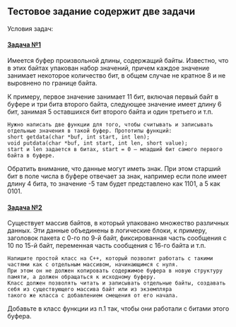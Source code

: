## Тестовое задание содержит две задачи

Условия задач:

#### [Задача №1](task_1/readme.md)
Имеется буфер произвольной длины, содержащий байты. 
Известно, что в этих байтах упакован набор значений, причем каждое значение занимает некоторое количество бит, в общем случае не кратное 8 и не выровнено по границе байта. 

К примеру, первое значение занимает 11 бит, включая первый байт в буфере и три бита второго байта, следующее значение имеет длину 6 бит, занимая 5 оставшихся бит второго байта и один третьего и т.п.
	
 	Нужно написать две функции для того, чтобы считывать и записывать отдельные значения в такой буфер. Прототипы функций:
	short getdata(char *buf, int start, int len);
	void putdata(char *buf, int start, int len, short value);
	start и len задается в битах, start = 0 – младший бит самого первого байта в буфере.

Обратить внимание, что данные могут иметь знак. При этом старший бит в поле числа в буфере отвечает за знак, например если поле имеет длину 4 бита, то значение -5 там будет представлено как 1101, а 5 как 0101.

#### [Задача №2](task_2/readme.md)
Существует массив байтов, в который упаковано множество различных данных. 
Эти данные объединены в логические блоки, к примеру, заголовок пакета с 0-го по 9-й байт, фиксированная часть сообщения с 10 по 15-й байт, переменная часть сообщения  с 16-го байта и т.п. 

	Напишите простой класс на C++, который позволит работать с такими частями как с отдельным массивом, начинающимся с нуля. 
	При этом он не должен копировать содержимое буфера в новую структуру памяти, а должен обращаться к исходному буферу. 
	Класс должен позволять читать и записывать отдельные байты, создавать себя из существующего массива байт или из экземпляра 
 	такого же класса с добавлением смещения от его начала.

Добавьте в класс функции из п.1 так, чтобы они работали с битами этого буфера.
